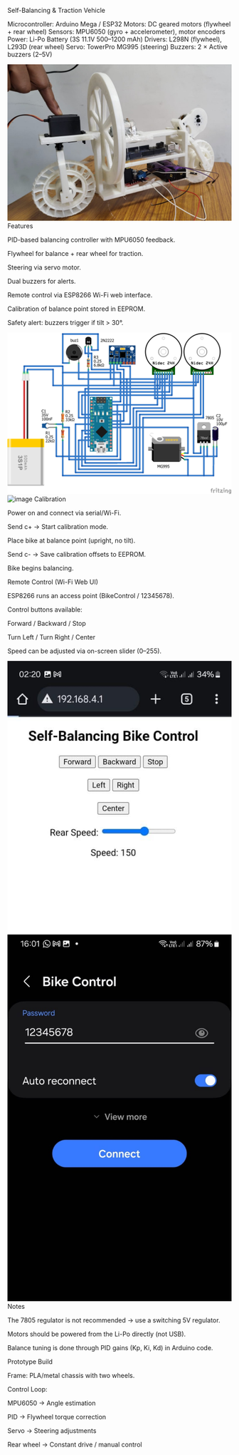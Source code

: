Self-Balancing & Traction Vehicle

Microcontroller: Arduino Mega / ESP32
Motors: DC geared motors (flywheel + rear wheel)
Sensors: MPU6050 (gyro + accelerometer), motor encoders
Power: Li-Po Battery (3S 11.1V 500–1200 mAh)
Drivers: L298N (flywheel), L293D (rear wheel)
Servo: TowerPro MG995 (steering)
Buzzers: 2 × Active buzzers (2–5V)

![image](https://github.com/Aravind-macharla/Self_Stabilizing_traction_vehicle/blob/e7ab091df056c0f92c541741a25b52415a0ce913/Self_stabilizing_traction_vehicle/Picture/Final%20model.jpeg)
Features

PID-based balancing controller with MPU6050 feedback.

Flywheel for balance + rear wheel for traction.

Steering via servo motor.

Dual buzzers for alerts.

Remote control via ESP8266 Wi-Fi web interface.

Calibration of balance point stored in EEPROM.

Safety alert: buzzers trigger if tilt > 30°.

![image](https://github.com/Aravind-macharla/Self_Stabilizing_traction_vehicle/blob/e7ab091df056c0f92c541741a25b52415a0ce913/Self_stabilizing_traction_vehicle/Picture/schematic.png)
![image]()
Calibration

Power on and connect via serial/Wi-Fi.

Send c+ → Start calibration mode.

Place bike at balance point (upright, no tilt).

Send c- → Save calibration offsets to EEPROM.

Bike begins balancing.

Remote Control (Wi-Fi Web UI)

ESP8266 runs an access point (BikeControl / 12345678).

Control buttons available:

Forward / Backward / Stop

Turn Left / Turn Right / Center

Speed can be adjusted via on-screen slider (0–255).

![image](https://github.com/Aravind-macharla/Self_Stabilizing_traction_vehicle/blob/e7ab091df056c0f92c541741a25b52415a0ce913/Self_stabilizing_traction_vehicle/Picture/Web%20page%20which%20connects%20to%20controls%20of%20bike.jpg)
![image](https://github.com/Aravind-macharla/Self_Stabilizing_traction_vehicle/blob/e7ab091df056c0f92c541741a25b52415a0ce913/Self_stabilizing_traction_vehicle/Picture/Wi-fi%20connection%20to%20bike.jpg)
Notes

The 7805 regulator is not recommended → use a switching 5V regulator.

Motors should be powered from the Li-Po directly (not USB).

Balance tuning is done through PID gains (Kp, Ki, Kd) in Arduino code.

Prototype Build

Frame: PLA/metal chassis with two wheels.

Control Loop:

MPU6050 → Angle estimation

PID → Flywheel torque correction

Servo → Steering adjustments

Rear wheel → Constant drive / manual control
